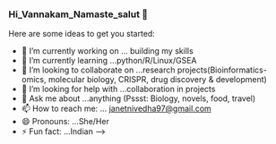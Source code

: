 ### Hi_Vannakam_Namaste_salut 👋


Here are some ideas to get you started:

- 🔭 I’m currently working on ... building my skills
- 🌱 I’m currently learning ...python/R/Linux/GSEA
- 👯 I’m looking to collaborate on ...research projects(Bioinformatics-omics, molecular biology, CRISPR, drug discovery & development)
- 🤔 I’m looking for help with ...collaboration in projects
- 💬 Ask me about ...anything (Pssst: Biology, novels, food, travel)
- 📫 How to reach me: ... janetnivedha97@gmail.com
- 😄 Pronouns: ...She/Her
- ⚡ Fun fact: ...Indian
-->
